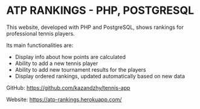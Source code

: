 # ATP RANKINGS - PHP, POSTGRESQL

This website, developed with PHP and PostgreSQL, shows rankings for professional tennis players.

Its main functionalities are:
- Display info about how points are calculated
- Ability to add a new tennis player
- Ability to add new tournament results for the players
- Display ordered rankings, updated automatically based on new data

GitHub: https://github.com/kazandzhy/tennis-app

Website: https://atp-rankings.herokuapp.com/
